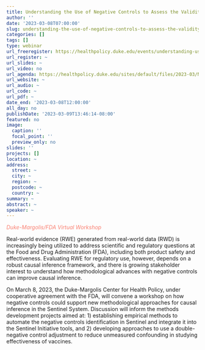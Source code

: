 ```yaml
---
title: Understanding the Use of Negative Controls to Assess the Validity of Non-Interventional Studies of Treatment Using Real-World Evidence
author: ''
date: '2023-03-08T07:00:00'
slug: understanding-the-use-of-negative-controls-to-assess-the-validity-of-non-interventional-studies-of-treatment-using-real-world-evidence
categories: []
tags: []
type: webinar
url_freeregister: https://healthpolicy.duke.edu/events/understanding-use-negative-controls-assess-validity-non-interventional-studies-treatment
url_register: ~
url_slides: ~
url_video: no
url_agenda: https://healthpolicy.duke.edu/sites/default/files/2023-03/Negative%20Controls_Agenda_Final.pdf
url_website: ~
url_audio: ~
url_code: ~
url_pdf: ~
date_end: '2023-03-08T12:00:00'
all_day: no
publishDate: '2023-03-09T13:46:14-08:00'
featured: no
image:
  caption: ''
  focal_point: ''
  preview_only: no
slides: ''
projects: []
location: ~
address:
  street: ~
  city: ~
  region: ~
  postcode: ~
  country: ~
summary: ~
abstract: ~
speaker: ~
---
```

<span style="color: salmon;">*Duke-Margolis/FDA Virtual Workshop*</span>

<!--more-->
Real-world evidence (RWE) generated from real-world data (RWD) is increasingly being utilized to address scientific and regulatory questions at the Food and Drug Administration (FDA), including both product safety and effectiveness. Evaluating RWE for regulatory use, however, depends on a robust causal inference framework, and there is growing stakeholder interest to understand how methodological advances with negative controls can improve causal inference.  

On March 8, 2023, the Duke-Margolis Center for Health Policy, under cooperative agreement with the FDA, will convene a workshop on how negative controls could support new methodological approaches for causal inference in the Sentinel System. Discussion will inform the methods development projects aimed at: 1) establishing empirical methods to automate the negative controls identification in Sentinel and integrate it into the Sentinel Initiative tools, and 2) developing approaches to use a double-negative control adjustment to reduce unmeasured confounding in studying effectiveness of vaccines. 